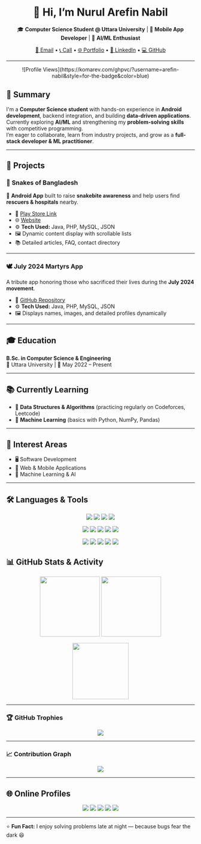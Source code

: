 <h1 align="center">👋 Hi, I’m Nurul Arefin Nabil</h1>

<p align="center">
🎓 <b>Computer Science Student @ Uttara University</b> | 📱 <b>Mobile App Developer</b> | 🌱 <b>AI/ML Enthusiast</b>  
</p>

<p align="center">
<a href="mailto:nurularefinnabil@gmail.com">📧 Email</a> • 
<a href="tel:+8801881196146">📞 Call</a> • 
<a href="https://arefin.binarybardbd.com/">🌐 Portfolio</a> • 
<a href="https://linkedin.com/in/n-arefin-nabil">💼 LinkedIn</a> • 
<a href="https://github.com/arefin-nabil">💻 GitHub</a>
</p>

---

<p align="center">
  ![Profile Views](https://komarev.com/ghpvc/?username=arefin-nabil&style=for-the-badge&color=blue)
</p>

## 🧾 Summary  
I'm a **Computer Science student** with hands-on experience in **Android development**, backend integration, and building **data-driven applications**.  
Currently exploring **AI/ML** and strengthening my **problem-solving skills** with competitive programming.  
I’m eager to collaborate, learn from industry projects, and grow as a **full-stack developer & ML practitioner**.

---

## 🚀 Projects  

### 🐍 **Snakes of Bangladesh**  
📱 **Android App** built to raise **snakebite awareness** and help users find **rescuers & hospitals** nearby.  
- 🔗 [Play Store Link](https://play.google.com/store/apps/details?id=com.binarybardbd.snakesofbangladesh)  
- 🌐 [Website](https://www.snakesofbd.binarybardbd.com)  
- ⚙️ **Tech Used:** Java, PHP, MySQL, JSON  
- 🖼 Dynamic content display with scrollable lists  
- 📚 Detailed articles, FAQ, contact directory  

---

### 🕊 **July 2024 Martyrs App**  
A tribute app honoring those who sacrificed their lives during the **July 2024 movement**.  
- 🔗 [GitHub Repository](https://github.com/arefin-nabil/July-2024)  
- ⚙️ **Tech Used:** Java, PHP, MySQL, JSON  
- 🖼 Displays names, images, and detailed profiles dynamically  

---

## 🎓 Education  
**B.Sc. in Computer Science & Engineering**  
📍 Uttara University | 📅 May 2022 – Present  

---

## 📚 Currently Learning  
- 🧩 **Data Structures & Algorithms** (practicing regularly on Codeforces, Leetcode)  
- 🤖 **Machine Learning** (basics with Python, NumPy, Pandas)  

---

## 🎯 Interest Areas  
- 🖥 Software Development  
- 📱 Web & Mobile Applications  
- 🧠 Machine Learning & AI  

---

## 🛠️ Languages & Tools  


<p align="center">
  <!-- Core Languages -->
  <img src="https://img.shields.io/badge/Java-%23ED8B00.svg?style=for-the-badge&logo=openjdk&logoColor=white" />
  <img src="https://img.shields.io/badge/C-%2300599C.svg?style=for-the-badge&logo=c&logoColor=white" />
  <img src="https://img.shields.io/badge/C++-%2300599C.svg?style=for-the-badge&logo=c%2B%2B&logoColor=white" />
  <img src="https://img.shields.io/badge/Python-%233776AB.svg?style=for-the-badge&logo=python&logoColor=white" />
</p>

<p align="center">
  <!-- Frontend -->
  <img src="https://img.shields.io/badge/HTML5-%23E34F26.svg?style=for-the-badge&logo=html5&logoColor=white" />
  <img src="https://img.shields.io/badge/CSS3-%231572B6.svg?style=for-the-badge&logo=css3&logoColor=white" />
  <img src="https://img.shields.io/badge/JavaScript-%23F7DF1E.svg?style=for-the-badge&logo=javascript&logoColor=black" />
  <img src="https://img.shields.io/badge/MySQL-%234479A1.svg?style=for-the-badge&logo=mysql&logoColor=white" />
  <img src="https://img.shields.io/badge/Firebase-%23FFCA28.svg?style=for-the-badge&logo=firebase&logoColor=black" />
</p>

<p align="center">
  <!-- Tools -->
  <img src="https://img.shields.io/badge/Git-%23F05033.svg?style=for-the-badge&logo=git&logoColor=white" />
  <img src="https://img.shields.io/badge/Postman-%23FF6C37.svg?style=for-the-badge&logo=postman&logoColor=white" />
  <img src="https://img.shields.io/badge/Arduino-%2300979D.svg?style=for-the-badge&logo=arduino&logoColor=white" />
  <img src="https://img.shields.io/badge/Figma-%23F24E1E.svg?style=for-the-badge&logo=figma&logoColor=white" />
  <img src="https://img.shields.io/badge/Photoshop-%2331A8FF.svg?style=for-the-badge&logo=adobephotoshop&logoColor=white" />
</p>


## 📊 GitHub Stats & Activity  

<p align="center">
  <img src="https://github-readme-stats.vercel.app/api?username=arefin-nabil&show_icons=true&theme=tokyonight&hide_border=true&border_radius=12" height="160px" />
  <img src="https://github-readme-streak-stats.herokuapp.com/?user=arefin-nabil&theme=tokyonight&hide_border=true&border_radius=12" height="160px" />
</p>

<p align="center">
  <img src="https://github-readme-stats.vercel.app/api/top-langs/?username=arefin-nabil&layout=compact&theme=tokyonight&hide_border=true&border_radius=12" height="150px"/>
</p>

---

### 🏆 GitHub Trophies  
<p align="center">
  <img src="https://github-profile-trophy.vercel.app/?username=arefin-nabil&theme=tokyonight&no-frame=true&no-bg=true&margin-w=4" />
</p>

---

### 📈 Contribution Graph  
<p align="center">
  <img src="https://github-readme-activity-graph.vercel.app/graph?username=arefin-nabil&theme=tokyo-night&hide_border=true" />
</p>

---

## 🌐 Online Profiles  
<p align="center">
  <a href="https://hackerrank.com/profile/arefin_nabil"><img src="https://img.shields.io/badge/Hackerrank-%2300EA64.svg?&style=for-the-badge&logo=hackerrank&logoColor=white" /></a>
  <a href="https://codeforces.com/profile/arefin_nabil"><img src="https://img.shields.io/badge/Codeforces-%231F8ACB.svg?&style=for-the-badge&logo=codeforces&logoColor=white" /></a>
  <a href="https://leetcode.com/u/arefin_nabil/"><img src="https://img.shields.io/badge/LeetCode-%23FFA116.svg?&style=for-the-badge&logo=leetcode&logoColor=white" /></a>
  <a href="https://github.com/arefin-nabil"><img src="https://img.shields.io/badge/GitHub-%23181717.svg?&style=for-the-badge&logo=github&logoColor=white" /></a>
  <a href="https://www.linkedin.com/in/n-arefin-nabil/"><img src="https://img.shields.io/badge/💼 LinkedIn-%230077B5.svg?&style=for-the-badge&logo=linkedin&logoColor=white" /></a>
</p>

---

⭐ **Fun Fact:** I enjoy solving problems late at night — because bugs fear the dark 😆
